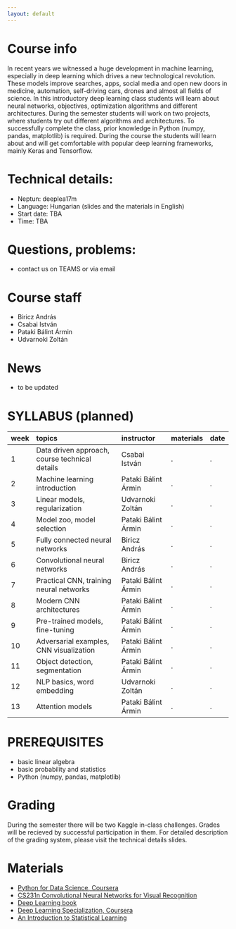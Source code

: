 ```yaml
---
layout: default
---
```


# Course info
In recent years we witnessed a huge development in machine learning, especially in deep learning which drives a new technological revolution. These models improve searches, apps, social media and open new doors in medicine, automation, self-driving cars, drones and almost all fields of science. In this introductory deep learning class students will learn about neural networks, objectives, optimization algorithms and different architectures. During the semester students will work on two projects, where students try out different algorithms and architectures. To successfully complete the class, prior knowledge in Python (numpy, pandas, matplotlib) is required. During the course the students will learn about and will get comfortable with popular deep learning frameworks, mainly Keras and Tensorflow.

# Technical details:
- Neptun: deeplea17m
- Language: Hungarian (slides and the materials in English)
- Start date: TBA
- Time: TBA

# Questions, problems:
- contact us on TEAMS or via email

# Course staff
 - Biricz András
 - Csabai István
 - Pataki Bálint Ármin
 - Udvarnoki Zoltán

# News
 - to be updated
 
# SYLLABUS (planned)

| week        | topics          | instructor | materials | date |
|:-------------|:------------------|:------|:------|:------|
|  1 | Data driven approach, course technical details         | Csabai István       | . | . |
|  2 | Machine learning introduction                   | Pataki Bálint Ármin | . | . |
|  3 | Linear models, regularization                   | Udvarnoki Zoltán    | . | . |
|  4 | Model zoo, model selection                      | Pataki Bálint Ármin | . | . |
|  5 | Fully connected neural networks                 | Biricz András       | . | . |
|  6 | Convolutional neural networks                   | Biricz András       | . | . |
|  7 | Practical CNN, training neural networks         | Pataki Bálint Ármin | . | . |
|  8 | Modern CNN architectures                        | Pataki Bálint Ármin | . | . |
|  9 | Pre-trained models, fine-tuning                 | Pataki Bálint Ármin | . | . |
| 10 | Adversarial examples, CNN visualization         | Pataki Bálint Ármin | . | . |
| 11 | Object detection, segmentation                  | Pataki Bálint Ármin | . | . |
| 12 | NLP basics, word embedding                      | Udvarnoki Zoltán    | . | . |
| 13 | Attention models                                | Pataki Bálint Ármin | . | . |


# PREREQUISITES
 - basic linear algebra
 - basic probability and statistics
 - Python (numpy, pandas, matplotlib)

# Grading
During the semester there will be two Kaggle in-class challenges. Grades will be recieved by successful participation in them. For detailed description of the grading system, please visit the technical details slides.

# Materials
 - [Python for Data Science, Coursera](https://www.coursera.org/learn/python-for-applied-data-science)
 - [CS231n Convolutional Neural Networks for Visual Recognition](http://cs231n.stanford.edu/)
 - [Deep Learning book](http://www.deeplearningbook.org/)
 - [Deep Learning Specialization, Coursera](https://www.coursera.org/specializations/deep-learning)
 - [An Introduction to Statistical Learning](http://www-bcf.usc.edu/~gareth/ISL/)
